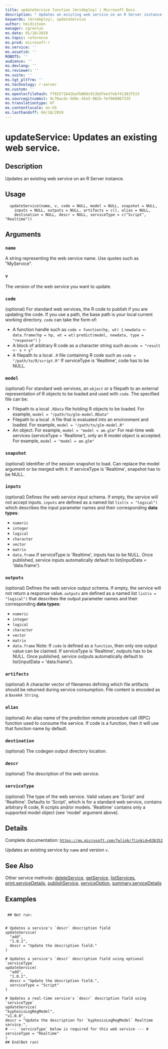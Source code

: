 ```yaml
---
title: updateService function (mrsdeploy) | Microsoft Docs
description: " Updates an existing web service on an R Server instance. "
keywords: (mrsdeploy), updateService
author: heidisteen
manager: cgronlun
ms.date: 01/18/2019
ms.topic: reference
ms.prod: microsoft-r
ms.service: ''
ms.assetid: ''
ROBOTS: ''
audience: ''
ms.devlang: ''
ms.reviewer: ''
ms.suite: ''
ms.tgt_pltfrm: ''
ms.technology: r-server
ms.custom: ''
ms.openlocfilehash: ff02571b41bafb069c913bd7ee37ebf41383f515
ms.sourcegitcommit: 9c76acdc-560c-45e5-982b-fef069067335
ms.translationtype: HT
ms.contentlocale: en-US
ms.lasthandoff: 04/18/2019
---
```

 # <a name="updateservice-updates-an-existing-web-service"></a>updateService: Updates an existing web service. 
 ## <a name="description"></a>Description

Updates an existing web service on an R Server instance.


 ## <a name="usage"></a>Usage

```   
  updateService(name, v, code = NULL, model = NULL, snapshot = NULL,
    inputs = NULL, outputs = NULL, artifacts = c(), alias = NULL,
    destination = NULL, descr = NULL, serviceType = c("Script", "Realtime"))

```

 ## <a name="arguments"></a>Arguments



 ### `name`
 A string representing the web service name. Use quotes such as  "MyService". 



 ### `v`
 The version of the web service you want to update. 



 ### `code`
 (optional) For standard web services, the R code to publish if you are  updating the code.   If you use a path, the base path is your local current working directory. `code` can take the form of:  
*   A function handle such as  `code = function(hp, wt) {` `newdata <- data.frame(hp = hp, wt = wt)` `predict(model, newdata, type = "response")` `}` 
*   A block of arbitrary R code as a character string such as`code = "result <- x + y"` 
*   A filepath to a local `.R` file containing R code such as `code = "/path/to/R/script.R"` If serviceType is 'Realtime', code has to be NULL. 



 ### `model`
 (optional) For standard web services, an `object` or a filepath to an external representation of R objects to be loaded and used  with `code`. The specified file can be: 
*   Filepath to a local `.RData` file holding R objects to be loaded. For example,  `model = "/path/to/glm-model.RData"` 
*   Filepath to a local `.R` file that is evaluated into an environment and loaded. For example,  `model = "/path/to/glm-model.R"` 
*   An object. For example,  `model = "model = am.glm"` For real-time web services (serviceType = 'Realtime'), only an R model  object is accepted. For example, `model = "model = am.glm"` 



 ### `snapshot`
 (optional) Identifier of the session snapshot to load. Can replace the model argument or be merged with it. If serviceType is 'Realtime', snapshot has to be NULL. 



 ### `inputs`
 (optional) Defines the web service input schema. If empty, the service will not accept inputs. `inputs` are defined as a named list  `list(x = "logical")` which describes the input parameter  names and their corresponding **data types**:  
*   `numeric` 
*   `integer` 
*   `logical` 
*   `character` 
*   `vector` 
*   `matrix` 
*   `data.frame` If serviceType is 'Realtime', inputs has to be NULL. Once published,  service inputs automatically default to  list(inputData = 'data.frame'). 



 ### `outputs`
 (optional) Defines the web service output schema. If empty, the service will not return a response value. `outputs` are defined as a  named list `list(x = "logical")` that describes the output parameter  names and their corresponding **data types**:  
*   `numeric` 
*   `integer` 
*   `logical` 
*   `character` 
*   `vector` 
*   `matrix` 
*   `data.frame` Note: If `code` is defined as a `function`, then only one output value can be claimed. If serviceType is 'Realtime', outputs has to be NULL. Once published,  service outputs automatically default to  list(inputData = 'data.frame'). 



 ### `artifacts`
 (optional) A character vector of filenames defining which file artifacts should be returned during service consumption. File content is encoded as a `Base64 String`. 



 ### `alias`
 (optional) An alias name of the prediction remote procedure call (RPC) function used to consume the service. If code is a function,  then it will use that function name by default. 



 ### `destination`
 (optional) The codegen output directory location. 



 ### `descr`
 (optional) The description of the web service. 



 ### `serviceType`
 (optional) The type of the web service. Valid values are  'Script' and 'Realtime'. Defaults to 'Script', which is for a standard web  service, contains arbitrary R code, R scripts and/or models. 'Realtime' contains only a supported model object (see 'model' argument above). 



 ## <a name="details"></a>Details

Complete documentation: [`https://go.microsoft.com/fwlink/?linkid=836352`](https://go.microsoft.com/fwlink/?linkid=836352)



Updates an existing service by `name` and version `v`.


 ## <a name="see-also"></a>See Also

Other service methods: [deleteService](deleteService.md), [getService](getService.md), [listServices](listServices.md), [print.serviceDetails](print.serviceDetails.md), [publishService](publishService.md), [serviceOption](serviceOption.md), [summary.serviceDetails](summary.serviceDetails.md)

 ## <a name="examples"></a>Examples

 ```

  ## Not run:


# Updates a service's `descr` description field
updateService(
   "add",
   "1.0.1",
   descr = "Update the description field."
)

# Updates a service's `descr` description field using optional `serviceType`
updateService(
   "add",
   "1.0.1",
   descr = "Update the description field.",
   serviceType = "Script"
)

# Updates a real-time service's `descr` description field using `serviceType`
updateService(
 "kyphosisLogRegModel",
 "v1.0.0",
 descr = "Update the description for `kyphosisLogRegModel` Realtime service.",
 # --- `serviceType` below is required for this web service --- #
 serviceType = "Realtime"
)
 ## End(Not run) 
```

